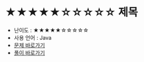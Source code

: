 # ★★★★★☆☆☆☆☆ 제목
- 난이도 : ★★★★★☆☆☆☆☆
- 사용 언어 : Java
- <a href="">문제 바로가기</a>
- <a href="">풀이 바로가기</a>
